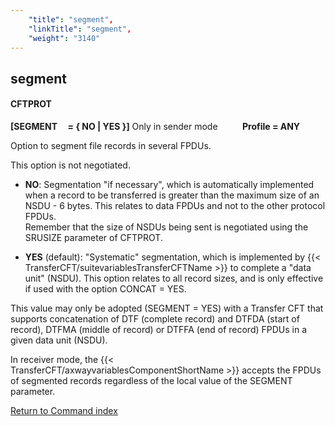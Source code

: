 ```yaml
---
    "title": "segment",
    "linkTitle": "segment",
    "weight": "3140"
---
```

<span id="segment"></span>

segment
-------

#### CFTPROT

**[SEGMENT     = { NO
&#124; <span class="underline">YES</span> }]** Only in sender mode          **Profile = ANY**

Option to segment file records in several FPDUs.

This option is not negotiated.

- **NO**: Segmentation
    "if necessary", which is automatically implemented when a record to be transferred is greater
    than the maximum size of an NSDU - 6 bytes. This relates to data FPDUs
    and not to the other protocol FPDUs.  
    Remember that the size of NSDUs being sent is negotiated using the SRUSIZE
    parameter of CFTPROT.

<!-- -->

- **YES** (default): "Systematic"
    segmentation, which is implemented by {{< TransferCFT/suitevariablesTransferCFTName  >}} to complete a "data unit" (NSDU).
    This option relates to all record sizes, and is only effective
    if used with the option CONCAT = YES.

This value may only be adopted (SEGMENT = YES) with
a Transfer CFT that supports concatenation of DTF (complete record) and DTFDA
(start of record), DTFMA (middle of record) or DTFFA (end of record) FPDUs
in a given data unit (NSDU).

In receiver mode, the {{< TransferCFT/axwayvariablesComponentShortName  >}} accepts
the FPDUs of segmented records regardless of the local value of the SEGMENT
parameter.

[Return to Command index](../../)
